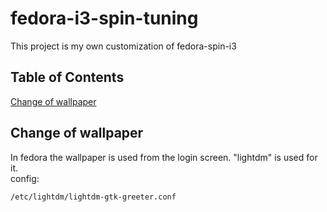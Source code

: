 # fedora-i3-spin-tuning
This project is my own customization of fedora-spin-i3
## Table of Contents
[Change of wallpaper](#change-of-wallpaper)  
<a name="#change-of-wallpaper"/>
## Change of wallpaper
In fedora the wallpaper is used from the login screen. "lightdm" is used for it.
<br />config:
````
/etc/lightdm/lightdm-gtk-greeter.conf
````